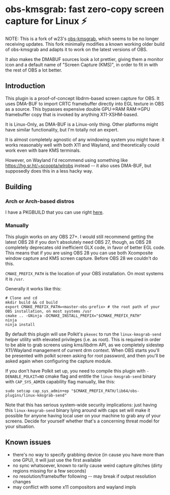 # obs-kmsgrab: fast zero-copy screen capture for Linux ⚡

NOTE: This is a fork of w23's [obs-kmsgrab](https://github.com/w23/obs-kmsgrab), which seems to be no longer receiving updates. This fork minimally modifies a known working older build of obs-kmsgrab and adapts it to work on the latest versions of OBS.

It also makes the DMABUF sources look a lot prettier, giving them a monitor icon and a default name of "Screen Capture (KMS)", in order to fit in with the rest of OBS a lot better.

## Introduction

This plugin is a proof-of-concept libdrm-based screen capture for OBS. It uses DMA-BUF to import CRTC framebuffer directly into EGL texture in OBS as a source. This bypasses expensive double GPU->RAM RAM->GPU framebuffer copy that is invoked by anything X11-XSHM-based.

It is Linux-Only, as DMA-BUF is a Linux-only thing. Other platforms might have similar functionality, but I'm totally not an expert.

It is almost completely agnostic of any windowing system you might have: it works reasonably well with both X11 and Wayland, and theoretically could work even with bare KMS terminals.

However, on Wayland I'd recommend using something like https://hg.sr.ht/~scoopta/wlrobs instead -- it also uses DMA-BUF, but supposedly does this in a less hacky way.

## Building

### Arch or Arch-based distros

I have a PKGBUILD that you can use right [here](https://github.com/xnqs/pkgbuilds).

### Manually

This plugin works on any OBS 27+. I would still recommend getting the latest OBS 28 if you don't absolutely need OBS 27, though, as OBS 28 completely deprecates old inefficient GLX code, in favor of better EGL code. This means that if you are using OBS 28 you can use both Xcomposite window capture and KMS screen capture. Before OBS 28 we couldn't do this.

`CMAKE_PREFIX_PATH` is the location of your OBS installation. On most systems it is `/usr`.

Generally it works like this:
```
# Clone and cd
mkdir build && cd build
export CMAKE_PREFIX_PATH=<master-obs-prefix> # the root path of your OBS installation, on most systems /usr
cmake .. -GNinja -DCMAKE_INSTALL_PREFIX="$CMAKE_PREFIX_PATH"
ninja
ninja install
```

By default this plugin will use Polkit's `pkexec` to run the `linux-kmsgrab-send` helper utility with elevated privileges (i.e. as root). This is required in order to be able to grab screens using kms/libdrm API, as we completely sidestep X11/Wayland management of current drm context. When OBS starts you'll be presented with polkit screen asking for root password, and then you'll be asked again when configuring the capture module.

If you don't have Polkit set up, you need to compile this plugin with `-DENABLE_POLKIT=NO` cmake flag and entitle the `linux-kmsgrab-send` binary with `CAP_SYS_ADMIN` capability flag manually, like this:
```
sudo setcap cap_sys_admin+ep "$CMAKE_PREFIX_PATH/lib64/obs-plugins/linux-kmsgrab-send"
```
Note that this has serious system-wide security implications: just having this `linux-kmsgrab-send` binary lying around with caps set will make it possible for anyone having local user on your machine to grab any of your screens. Decide for yourself whether that's a concerning threat model for your situation.

## Known issues
- there's no way to specify grabbing device (in cause you have more than one GPU), it will just use the first available
- no sync whatsoever, known to rarily cause weird capture glitches (dirty regions missing for a few seconds)
- no resolution/framebuffer following -- may break if output resolution changes
- may conflict with some x11 compositors and wayland impls
